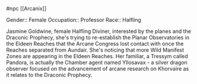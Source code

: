  #npc [[Arcanix]]

Gender:: Female
Occupation:: Professor
Race:: Halfling

Jasmine Goldwine, female Halfling Diviner, interested by the planes and the Draconic Prophecy, she's trying to re-establish the Planar Observatories in the Eldeen Reaches that the Arcane Congress lost contact with once the Reaches separated from Aundair. She's noticing that more Wild Manifest Zones are appearing in the Eldeen Reaches. Her familiar, a Tressym called Pandora, is actually the Chamber agent named Yllosavax - a silver dragon observer focused on the advancement of arcane research on Khorvaire as it relates to the Draconic Prophecy.
